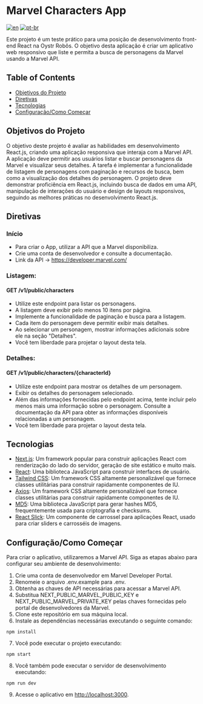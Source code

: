 # Marvel Characters App 
[![en](https://img.shields.io/badge/lang-en-red.svg)](https://github.com/lluisgustavo/marvel_characters_app/blob/main/README.md)
[![pt-br](https://img.shields.io/badge/lang-pt--br-green.svg)](https://github.com/lluisgustavo/marvel_characters_app/blob/main/README.pt-br.md)

Este projeto é um teste prático para uma posição de desenvolvimento front-end React na Oystr Robôs. O objetivo desta aplicação é criar um aplicativo web responsivo que liste e permita a busca de personagens da Marvel usando a Marvel API.

## Table of Contents
- [Objetivos do Projeto](#objetivos-do-projeto)
- [Diretivas](#diretivas)
- [Tecnologias](#tecnologias)
- [Configuração/Como Começar](#configuraçãocomo-começar)

## Objetivos do Projeto
O objetivo deste projeto é avaliar as habilidades em desenvolvimento React.js, criando uma aplicação responsiva que interaja com a Marvel API. A aplicação deve permitir aos usuários listar e buscar personagens da Marvel e visualizar seus detalhes. A tarefa é implementar a funcionalidade de listagem de personagens com paginação e recursos de busca, bem como a visualização dos detalhes do personagem. O projeto deve demonstrar proficiência em React.js, incluindo busca de dados em uma API, manipulação de interações do usuário e design de layouts responsivos, seguindo as melhores práticas no desenvolvimento React.js.

## Diretivas
### Início  
- Para criar o App, utilizar a API que a Marvel disponibiliza.
- Crie uma conta de desenvolvedor e consulte a documentação.
- Link da API -> https://developer.marvel.com/

### Listagem:
#### GET /v1/public/characters

  - Utilize este endpoint para listar os personagens.
  - A listagem deve exibir pelo menos 10 itens por página.
  - Implemente a funcionalidade de paginação e busca para a listagem.
  - Cada item do personagem deve permitir exibir mais detalhes.
  - Ao selecionar um personagem, mostrar informações adicionais sobre ele na seção "Detalhes".
  - Você tem liberdade para projetar o layout desta tela.

### Detalhes:
#### GET /v1/public/characters/{characterId}

  - Utilize este endpoint para mostrar os detalhes de um personagem.
  - Exibir os detalhes do personagem selecionado.
  - Além das informações fornecidas pelo endpoint acima, tente incluir pelo menos mais uma informação sobre o personagem. Consulte a documentação da API para obter as informações disponíveis relacionadas a um personagem.
  - Você tem liberdade para projetar o layout desta tela.

## Tecnologias   
- [Next.js](https://nextjs.org/): Um framework popular para construir aplicações React com renderização do lado do servidor, geração de site estático e muito mais.
- [React](https://react.dev/): Uma biblioteca JavaScript para construir interfaces de usuário.
- [Tailwind CSS](https://tailwindcss.com/): Um framework CSS altamente personalizável que fornece classes utilitárias para construir rapidamente componentes de IU.
- [Axios](https://axios-http.com/): Um framework CSS altamente personalizável que fornece classes utilitárias para construir rapidamente componentes de IU.
- [MD5](https://github.com/pvorb/node-md5): Uma biblioteca JavaScript para gerar hashes MD5, frequentemente usada para criptografia e checksums.
- [React Slick](https://react-slick.neostack.com/): Um componente de carrossel para aplicações React, usado para criar sliders e carrosséis de imagens.

## Configuração/Como Começar
Para criar o aplicativo, utilizaremos a Marvel API. Siga as etapas abaixo para configurar seu ambiente de desenvolvimento:

1. Crie uma conta de desenvolvedor em Marvel Developer Portal.
2. Renomeie o arquivo .env.example para .env.
3. Obtenha as chaves de API necessárias para acessar a Marvel API.
4. Substitua NEXT_PUBLIC_MARVEL_PUBLIC_KEY e NEXT_PUBLIC_MARVEL_PRIVATE_KEY pelas chaves fornecidas pelo portal de desenvolvedores da Marvel.
5. Clone este repositório em sua máquina local.
6. Instale as dependências necessárias executando o seguinte comando:

```
npm install
```

7. Você pode executar o projeto executando:

```
npm start
```

8. Você também pode executar o servidor de desenvolvimento executando:


```
npm run dev
```

9. Acesse o aplicativo em [http://localhost:3000](http://localhost:3000).
 